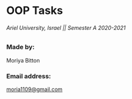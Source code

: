 # OOP Tasks

###### Ariel University, Israel || Semester A 2020-2021

### Made by: 

Moriya Bitton 

### Email address: 

moria1109@gmail.com
